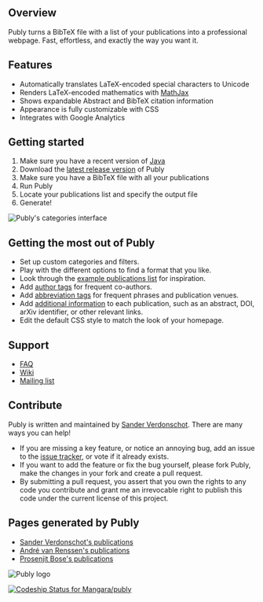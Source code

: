 ## Overview

Publy turns a BibTeX file with a list of your publications into a professional webpage. Fast, effortless, and exactly the way you want it.

## Features

 * Automatically translates LaTeX-encoded special characters to Unicode
 * Renders LaTeX-encoded mathematics with [MathJax](http://www.mathjax.org/)
 * Shows expandable Abstract and BibTeX citation information
 * Appearance is fully customizable with CSS
 * Integrates with Google Analytics
 
## Getting started

 1. Make sure you have a recent version of [Java](http://www.java.com)
 2. Download the [latest release version](https://github.com/Mangara/publy/releases/latest) of Publy
 3. Make sure you have a BibTeX file with all your publications
 4. Run Publy
 5. Locate your publications list and specify the output file
 6. Generate!

![Publy's categories interface](http://i.imgur.com/1iZ6c2s.png)

## Getting the most out of Publy

* Set up custom categories and filters.
* Play with the different options to find a format that you like.
* Look through the [example publications list](publications.bib) for inspiration.
* Add [author tags](https://github.com/Mangara/publy/wiki/Publy-Publication-List-Format#author-tags) for frequent co-authors.
* Add [abbreviation tags](https://github.com/Mangara/publy/wiki/Publy-Publication-List-Format#abbreviation-tags) for frequent phrases and publication venues.
* Add [additional information](https://github.com/Mangara/publy/wiki/Publy-Publication-List-Format#new-fields) to each publication, such as an abstract, DOI, arXiv identifier, or other relevant links.
* Edit the default CSS style to match the look of your homepage.

## Support

* [FAQ](https://github.com/Mangara/publy/wiki/FAQ)
* [Wiki](https://github.com/Mangara/publy/wiki)
* [Mailing list](mailto:publy-list@googlegroups.com)

## Contribute

Publy is written and maintained by [Sander Verdonschot](http://cglab.ca/~sander/). There are many ways you can help!

* If you are missing a key feature, or notice an annoying bug, add an issue to the [issue tracker](https://github.com/Mangara/publy/issues), or vote if it already exists.
* If you want to add the feature or fix the bug yourself, please fork Publy, make the changes in your fork and create a pull request.
* By submitting a pull request, you assert that you own the rights to any code you contribute and grant me an irrevocable right to publish this code under the current license of this project.

## Pages generated by Publy

 * [Sander Verdonschot's publications](http://cg.scs.carleton.ca/~sander/publications.html)
 * [André van Renssen's publications](http://www.andrevanrenssen.droppages.com/publications)
 * [Prosenjit Bose's publications](http://www.jitbose.ca/Publy/Bose-Prosenjit.html)

![Publy logo](http://i.imgur.com/cVDKFVR.png)

[![Codeship Status for Mangara/publy](https://app.codeship.com/projects/9f5d48c0-9bc5-0138-1f23-52ae54c5d4f8/status?branch=master)](https://app.codeship.com/projects/401271)
